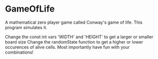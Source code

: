 # GameOfLife
 A mathematical zero player game called Conway's game of life. This program simulates it.
 
 Change the const int vars 'WIDTH' and 'HEIGHT' to get a larger or smaller board size
 Change the randomState function to get a higher or lower occurences of alive cells.
 Most importantly have fun with your combinations!
